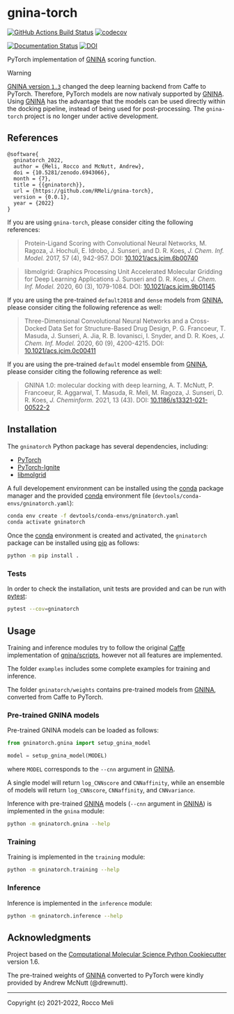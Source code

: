 # gnina-torch

[//]: # (Badges)
[![GitHub Actions Build Status](https://github.com/RMeli/gnina-torch/workflows/CI/badge.svg)](https://github.com/RMeli/gnina-torch/actions?query=workflow%3ACI)
[![codecov](https://codecov.io/gh/RMeli/gnina-torch/branch/main/graph/badge.svg?token=KjVkShwQ1z)](https://codecov.io/gh/RMeli/gnina-torch)

[![Documentation Status](https://readthedocs.org/projects/gnina-torch/badge/?version=latest)](https://gnina-torch.readthedocs.io/en/latest/?badge=latest)
[![DOI](https://zenodo.org/badge/419005477.svg)](https://zenodo.org/badge/latestdoi/419005477)

PyTorch implementation of [GNINA](https://github.com/gnina/gnina) scoring function.

> [!WARNING]
> [GNINA version `1.3`](https://github.com/gnina/gnina/releases/tag/v1.3) changed the deep learning backend from Caffe to PyTorch. Therefore, PyTorch models are now nativaly supported by [GNINA](https://github.com/gnina/gnina).
> Using [GNINA](https://github.com/gnina/gnina/releases/tag/v1.3) has the advantage that the models can be used directly within the docking pipeline, instead of being used for post-processing.
> The `gnina-torch` project is no longer under active development.

## References

```
@software{
  gninatorch_2022,
  author = {Meli, Rocco and McNutt, Andrew},
  doi = {10.5281/zenodo.6943066},
  month = {7},
  title = {{gninatorch}},
  url = {https://github.com/RMeli/gnina-torch},
  version = {0.0.1},
  year = {2022}
}
```

If you are using `gnina-torch`, please consider citing the following references:

> Protein-Ligand Scoring with Convolutional Neural Networks,
> M. Ragoza, J. Hochuli, E. Idrobo, J. Sunseri, and D. R. Koes, *J. Chem. Inf. Model.* 2017, 57 (4), 942-957.
> DOI: [10.1021/acs.jcim.6b00740](https://pubs.acs.org/doi/full/10.1021/acs.jcim.6b00740)

> libmolgrid: Graphics Processing Unit Accelerated Molecular Gridding for Deep Learning Applications
> J. Sunseri and D. R. Koes, *J. Chem. Inf. Model.* 2020, 60 (3), 1079-1084.
> DOI: [10.1021/acs.jcim.9b01145](https://pubs.acs.org/doi/10.1021/acs.jcim.9b01145)

If you are using the pre-trained `default2018` and `dense` models from [GNINA](https://github.com/gnina/gnina), please consider citing the following reference as well:

> Three-Dimensional Convolutional Neural Networks and a Cross-Docked Data Set for Structure-Based Drug Design,
> P. G. Francoeur, T. Masuda, J. Sunseri, A. Jia, R. B. Iovanisci, I. Snyder, and D. R. Koes, *J. Chem. Inf. Model.* 2020, 60 (9), 4200-4215.
> DOI: [10.1021/acs.jcim.0c00411](https://doi.org/10.1021/acs.jcim.0c0041)

If you are using the pre-trained `default` model ensemble from [GNINA](https://github.com/gnina/gnina), please consider citing the following reference as well:

> GNINA 1.0: molecular docking with deep learning,
> A. T. McNutt, P. Francoeur, R. Aggarwal, T. Masuda, R. Meli, M. Ragoza, J. Sunseri, D. R. Koes,
> *J. Cheminform.* 2021, 13 (43).
> DOI: [10.1186/s13321-021-00522-2](https://doi.org/10.1186/s13321-021-00522-2)

## Installation

The `gninatorch` Python package has several dependencies, including:

* [PyTorch](https://pytorch.org/)
* [PyTorch-Ignite](https://pytorch.org/ignite/)
* [libmolgrid](https://gnina.github.io/libmolgrid/)

A full developement environment can be installed using the [conda](https://docs.conda.io/en/latest/) package manager and the provided [conda](https://docs.conda.io/en/latest/) environment file (`devtools/conda-envs/gninatorch.yaml`):

```bash
conda env create -f devtools/conda-envs/gninatorch.yaml
conda activate gninatorch
```

Once the [conda](https://docs.conda.io/en/latest/) environment is created and activated, the `gninatorch` package can be installed using [pip](https://pip.pypa.io/en/stable/) as follows:

```bash
python -m pip install .
```

### Tests

In order to check the installation, unit tests are provided and can be run with [pytest](https://docs.pytest.org/):

```bash
pytest --cov=gninatorch
```

## Usage

Training and inference modules try to follow the original [Caffe](https://caffe.berkeleyvision.org/) implementation of [gnina/scripts](https://github.com/gnina/scripts), however not all features are implemented.

The folder `examples` includes some complete examples for training and inference.

The folder `gninatorch/weights` contains pre-trained models from [GNINA](https://github.com/gnina/gnina), converted from Caffe to PyTorch.

### Pre-trained GNINA models

Pre-trained GNINA models can be loaded as follows:

```python
from gninatorch.gnina import setup_gnina_model

model = setup_gnina_model(MODEL)
```
where `MODEL` corresponds to the `--cnn` argument in [GNINA](https://github.com/gnina/gnina).

A single model will return `log_CNNscore` and `CNNaffinity`, while an ensemble of models will return `log_CNNscore`, `CNNaffinity`, and `CNNvariance`.

Inference with pre-trained [GNINA](https://github.com/gnina/gnina) models (`--cnn` argument in [GNINA](https://github.com/gnina/gnina)) is implemented in the `gnina` module:

```bash
python -m gninatorch.gnina --help
```

### Training

Training is implemented in the `training` module:

```bash
python -m gninatorch.training --help
```

### Inference

Inference is implemented in the `inference` module:

```bash
python -m gninatorch.inference --help
```

## Acknowledgments

Project based on the [Computational Molecular Science Python Cookiecutter](https://github.com/molssi/cookiecutter-cms) version 1.6.

The pre-trained weights of [GNINA](https://github.com/RMeli/gnina-torch) converted to PyTorch were kindly provided by Andrew McNutt (@drewnutt).

---

Copyright (c) 2021-2022, Rocco Meli
